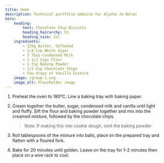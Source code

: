 ```yaml
---
title: Home
description: Technical portfolio website for Alysha Jo Nolan
hero:
    heading:
        text: Chocolate Chip Biscuits
        heading_heirarchy: h1
        heading_size: 2xl
    ingredients:
        - 125g Butter, Softened
        - 1/4 Cup White Sugar
        - 3 Tbsp Condensed Milk
        - 1 1/2 Cups Flour
        - 1 tsp Baking Powder
        - 1/2 Cup Chocolate Chips
        - Few drops of Vanilla Essence
    image: /group-1.svg
    image_alt: Placeholder image
---
```


1. Preheat the oven to 180ºC. Line a baking tray with baking paper.

2. Cream together the butter, sugar, condensed milk and vanilla until light and fluffy. Sift the flour and baking powder together and mix into the creamed mixture, followed by the chocolate chips.
    
    > Note: If making this into cookie dough, omit the baking powder

3. Roll tablespoons of the mixture into balls, place on the prepared tray and flatten with a floured fork.

4. Bake for 20 minutes until golden. Leave on the tray for 1–2 minutes then place on a wire rack to cool.